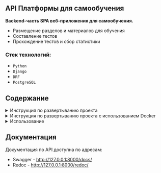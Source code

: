 ## API Платформы для самообучения

**Backend-часть SPA веб-приложения для самообучения.**

- Размещение разделов и материалов для обучения
- Составление тестов
- Прохождение тестов и сбор статистики

### Стек технологий:

- `Python`
- `Django`
- `DRF`
- `PostgreSQL`

## Содержание

<details>
<summary>Инструкция по развертыванию проекта</summary>

#### 1. Скопируйте проект любым удобным способом.

#### 2. Установите зависимости из файла pyproject.toml

#### 3. Создайте базу данных

#### 4. Настройте переменные окружения:

1. Создайте файл `.env` в корневой директории
2. Скопируйте в него содержимое файла `.env_example` и подставьте свои значения

#### 5. Примените миграции

```
python manage.py migrate
```

#### 6. Запустите сервер

```
python manage.py runserver
```

</details>

<details>
<summary>Инструкция по развертыванию проекта с использованием Docker</summary>

#### 1. Скопируйте проект любым удобным способом.

#### 2. Настройте переменные окружения:

1. Создайте файл `.env` в корневой директории
2. Скопируйте в него содержимое файла `.env_example` и подставьте свои значения

#### 3. Запустите команду, для сборки контейнеров в docker-compose

```
docker-compose up -d --build
```

Чтобы попасть в контейнер с приложением и выполнять в нем команды, введите

```
docker exec -it <'id_контейнера' или имя 'app'> bash
```

</details>

<details>
<summary>Использование</summary>

#### 1. Административная панель:

Для доступа к админке создайте суперпользователя

1. Для создания суперпользователя (админа) выполните команду
    ```
    python manage.py csu
    ```
   E-mail и пароль суперпользоветеля для входа в админку вы можете посмотреть в
   файле `/users/management/commands/csu.py`. При желании, вы можете задать свои e-mail и пароль

2. Откройте административную панель по адресу http://localhost:8000/admin/ и введите e-mail и пароль суперпользователя

#### 2. Фикстуры:

В директории ./fixtures есть .json файлы, которые можно использовать для наполнения базы данных

```
python manage.py loaddata ..._data.json
```

#### 2. Принцип работы:

- Разделы, материалы, списки вопросов и ответов формируются по CRUD через запросы к серверу или через админку.

- Доступ к функционалу доступен только авторизованным пользователям.

- Тестирование пользователей осуществляется через GET-запрос на адрес http://localhost:8000/testing/int:pk/ , где pk -
  это id списка с вопросами по теме. Далее нужно отправить PATCH-запрос с телом вида {"answer_id": id}, где id - это
  айдишник ответа, который выбран как правильный. В конце тестирования будет выведена статистика с количеством
  правильных ответов.
- Чтобы пройти тестирование еще раз, нужно отправить POST-запрос на адрес http://localhost:8000/testing/int:pk/reset/
  для сброса результатов прошлого тестирования.

</details>

## Документация

Документация по API доступна по адресам:

- Swagger - http://127.0.0.1:8000/docs/
- Redoc - http://127.0.0.1:8000/redoc/
